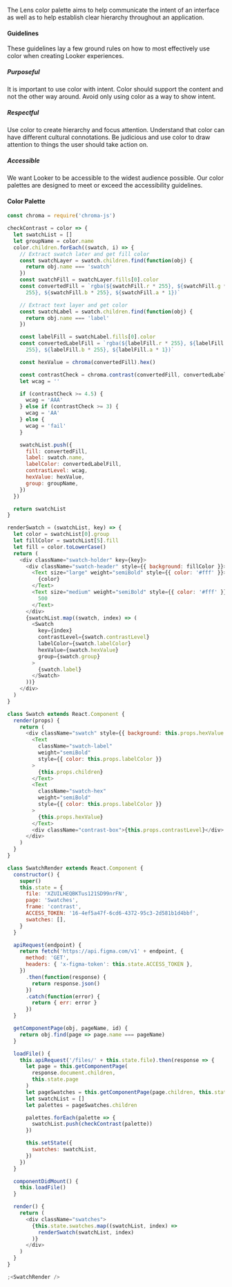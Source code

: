 <div class="component-desc"><p>The Lens color palette aims to help communicate the intent of an interface as well as to help establish clear hierarchy throughout an application. </p></div>

<div class="doc-section-divider"></div>

#### Guidelines

These guidelines lay a few ground rules on how to most effectively use color when creating Looker experiences.

##### **Purposeful**

It is important to use color with intent. Color should support the content and not the other way around. Avoid only using color as a way to show intent.

##### **Respectful**

Use color to create hierarchy and focus attention. Understand that color can have different cultural connotations. Be judicious and use color to draw attention to things the user should take action on.

##### **Accessible**

We want Looker to be accessible to the widest audience possible. Our color palettes are designed to meet or exceed the accessibility guidelines.

<div class="doc-section-divider"></div>

#### Color Palette

```js noeditor
const chroma = require('chroma-js')

checkContrast = color => {
  let swatchList = []
  let groupName = color.name
  color.children.forEach((swatch, i) => {
    // Extract swatch later and get fill color
    const swatchLayer = swatch.children.find(function(obj) {
      return obj.name === 'swatch'
    })
    const swatchFill = swatchLayer.fills[0].color
    const convertedFill = `rgba(${swatchFill.r * 255}, ${swatchFill.g *
      255}, ${swatchFill.b * 255}, ${swatchFill.a * 1})`

    // Extract text layer and get color
    const swatchLabel = swatch.children.find(function(obj) {
      return obj.name === 'label'
    })

    const labelFill = swatchLabel.fills[0].color
    const convertedLabelFill = `rgba(${labelFill.r * 255}, ${labelFill.g *
      255}, ${labelFill.b * 255}, ${labelFill.a * 1})`

    const hexValue = chroma(convertedFill).hex()

    const contrastCheck = chroma.contrast(convertedFill, convertedLabelFill)
    let wcag = ''

    if (contrastCheck >= 4.5) {
      wcag = 'AAA'
    } else if (contrastCheck >= 3) {
      wcag = 'AA'
    } else {
      wcag = 'fail'
    }

    swatchList.push({
      fill: convertedFill,
      label: swatch.name,
      labelColor: convertedLabelFill,
      contrastLevel: wcag,
      hexValue: hexValue,
      group: groupName,
    })
  })

  return swatchList
}

renderSwatch = (swatchList, key) => {
  let color = swatchList[0].group
  let fillColor = swatchList[5].fill
  let fill = color.toLowerCase()
  return (
    <div className="swatch-holder" key={key}>
      <div className="swatch-header" style={{ background: fillColor }}>
        <Text size="large" weight="semiBold" style={{ color: '#fff' }}>
          {color}
        </Text>
        <Text size="medium" weight="semiBold" style={{ color: '#fff' }}>
          500
        </Text>
      </div>
      {swatchList.map((swatch, index) => (
        <Swatch
          key={index}
          contrastLevel={swatch.contrastLevel}
          labelColor={swatch.labelColor}
          hexValue={swatch.hexValue}
          group={swatch.group}
        >
          {swatch.label}
        </Swatch>
      ))}
    </div>
  )
}

class Swatch extends React.Component {
  render(props) {
    return (
      <div className="swatch" style={{ background: this.props.hexValue }}>
        <Text
          className="swatch-label"
          weight="semiBold"
          style={{ color: this.props.labelColor }}
        >
          {this.props.children}
        </Text>
        <Text
          className="swatch-hex"
          weight="semiBold"
          style={{ color: this.props.labelColor }}
        >
          {this.props.hexValue}
        </Text>
        <div className="contrast-box">{this.props.contrastLevel}</div>
      </div>
    )
  }
}

class SwatchRender extends React.Component {
  constructor() {
    super()
    this.state = {
      file: 'XZUILHEQBKTus121SD99nrFN',
      page: 'Swatches',
      frame: 'contrast',
      ACCESS_TOKEN: '16-4ef5a47f-6cd6-4372-95c3-2d581b1d4bbf',
      swatches: [],
    }
  }

  apiRequest(endpoint) {
    return fetch('https://api.figma.com/v1' + endpoint, {
      method: 'GET',
      headers: { 'x-figma-token': this.state.ACCESS_TOKEN },
    })
      .then(function(response) {
        return response.json()
      })
      .catch(function(error) {
        return { err: error }
      })
  }

  getComponentPage(obj, pageName, id) {
    return obj.find(page => page.name === pageName)
  }

  loadFile() {
    this.apiRequest('/files/' + this.state.file).then(response => {
      let page = this.getComponentPage(
        response.document.children,
        this.state.page
      )
      let pageSwatches = this.getComponentPage(page.children, this.state.frame)
      let swatchList = []
      let palettes = pageSwatches.children

      palettes.forEach(palette => {
        swatchList.push(checkContrast(palette))
      })

      this.setState({
        swatches: swatchList,
      })
    })
  }

  componentDidMount() {
    this.loadFile()
  }

  render() {
    return (
      <div className="swatches">
        {this.state.swatches.map((swatchList, index) =>
          renderSwatch(swatchList, index)
        )}
      </div>
    )
  }
}

;<SwatchRender />
```
